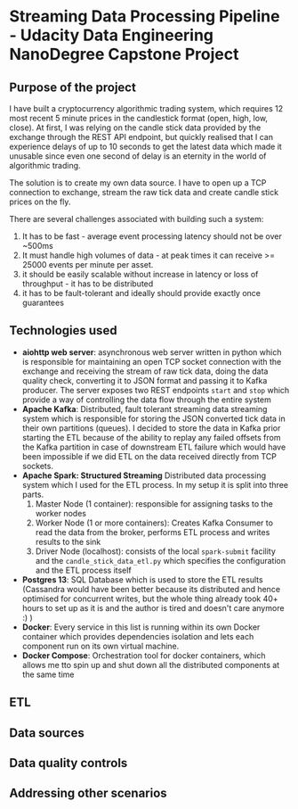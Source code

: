 # Streaming Data Processing Pipeline - Udacity Data Engineering NanoDegree Capstone Project

## Purpose of the project
I have built a cryptocurrency algorithmic trading system, which requires 12 most recent 5 minute prices in the 
candlestick format (open, high, low, close). At first, I was relying on the candle stick data provided by the exchange 
through the REST API endpoint, but quickly realised that I can experience delays of up to 10 seconds to get the
latest data which made it unusable since even one second of delay is an eternity in the world of algorithmic trading.

The solution is to create my own data source. I have to open up a TCP connection to exchange, stream the raw tick data
and create candle stick prices on the fly.

There are several challenges associated with building such a system:
1) It has to be fast - average event processing latency should not be over ~500ms
2) It must handle high volumes of data - at peak times it can receive >= 25000 events per minute per asset.
3) it should be easily scalable without increase in latency or loss of throughput - it has to be distributed
4) it has to be fault-tolerant and ideally should provide exactly once guarantees

## Technologies used

* **aiohttp web server**: asynchronous web server written in python which is responsible for maintaining an open TCP socket connection with the exchange and receiving 
the stream of raw tick data, doing the data quality check, converting it to JSON format and passing it to Kafka producer. The server exposes two REST endpoints 
`start` and `stop` which provide a way of controlling the data flow through the entire system
* **Apache Kafka**: Distributed, fault tolerant streaming data streaming system which is responsible for storing the JSON converted tick data in their own partitions (queues). 
I decided to store the data in Kafka prior starting the ETL because of the ability to replay any failed offsets from the Kafka partition in case of downstream ETL failure
which would have been impossible if we did ETL on the data received directly from TCP sockets.
* **Apache Spark: Structured Streaming** Distributed data processing system which I used for the ETL process. In my setup it is split into three parts.
  1) Master Node (1 container): responsible for assigning tasks to the worker nodes
  2) Worker Node (1 or more containers): Creates Kafka Consumer to read the data from the broker, performs ETL process and writes results to the sink
  3) Driver Node (localhost): consists of the local `spark-submit` facility and the `candle_stick_data_etl.py` which specifies the configuration and the ETL process itself
* **Postgres 13**: SQL Database which is used to store the ETL results (Cassandra would have been better because its distributed and hence optimised for concurrent writes, 
but the whole thing already took 40+ hours to set up as it is and the author is  tired and doesn't care anymore :) )
* **Docker**: Every service in this list is running within its own Docker container which provides dependencies isolation and lets each component run on its own virtual machine.
* **Docker Compose**: Orchestration tool for docker containers, which allows me tto spin up and shut down all the distributed components at the same time

## ETL

## Data sources

## Data quality controls

## Addressing other scenarios